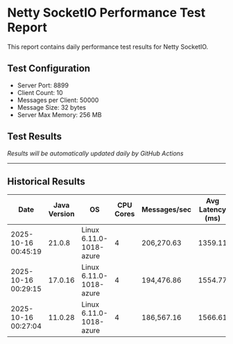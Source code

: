 # Netty SocketIO Performance Test Report

This report contains daily performance test results for Netty SocketIO.

## Test Configuration
- Server Port: 8899
- Client Count: 10
- Messages per Client: 50000
- Message Size: 32 bytes
- Server Max Memory: 256 MB

## Test Results

*Results will be automatically updated daily by GitHub Actions*

---

## Historical Results

| Date | Java Version | OS | CPU Cores | Messages/sec | Avg Latency (ms) | P99 Latency (ms) | Error Rate (%) | Max Heap (MB) | JVM Args | Git Branch | Version | Test Duration (ms) |
|------|-------------|----|-----------|--------------|------------------|------------------|----------------|---------------|-----------|------------|---------|-------------------|
| 2025-10-16 00:45:19 | 21.0.8 | Linux 6.11.0-1018-azure | 4 | 206,270.63 | 1359.11 | 2007 | 0.0000 | 256 | -Xms256m -Xmx256m -XX:+UseG1GC -XX:+AlwaysPreTouch | v3.x | 3.0.0 | 2424 |
| 2025-10-16 00:29:15 | 17.0.16 | Linux 6.11.0-1018-azure | 4 | 194,476.86 | 1554.77 | 2191 | 0.0000 | 256 | -Xms256m -Xmx256m -XX:+UseG1GC -XX:+AlwaysPreTouch | v3.x | 3.0.0 | 2571 |
| 2025-10-16 00:27:04 | 11.0.28 | Linux 6.11.0-1018-azure | 4 | 186,567.16 | 1566.61 | 2255 | 0.0000 | 256 | -Xms256m -Xmx256m -XX:+UseG1GC -XX:+AlwaysPreTouch | v3.x | 3.0.0 | 2680 |
